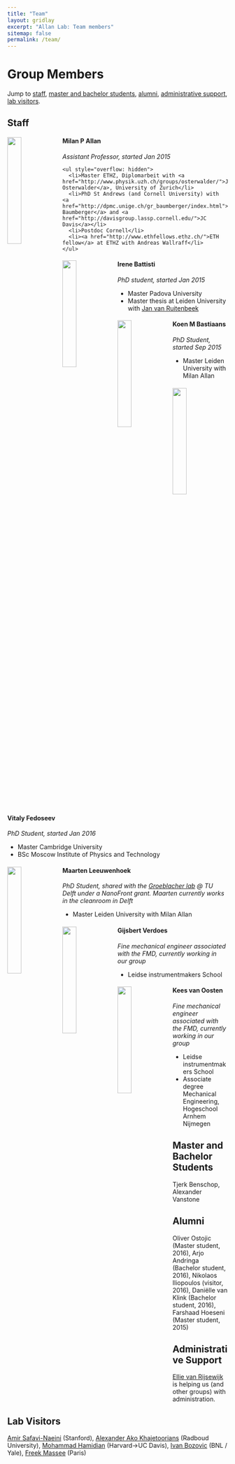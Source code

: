 ```yaml
---
title: "Team"
layout: gridlay
excerpt: "Allan Lab: Team members"
sitemap: false
permalink: /team/
---
```


# Group Members

Jump to [staff](#staff), [master and bachelor students](#master-and-bachelor-students), [alumni](#alumni), [administrative support](#administrative-support), [lab visitors](#lab-visitors).

## Staff
<div class="row">
  <div class="col-sm-6 clearfix">
	<img src="{{ site.url }}{{ site.baseurl }}/images/teampic/Milan.png" class="img-responsive" width="25%" style="float: left" />
	<h4>Milan P Allan</h4>
    <p><em>Assistant Professor, started Jan 2015</em></p>
    
	<ul style="overflow: hidden">
	  <li>Master ETHZ, Diplomarbeit with <a href="http://www.physik.uzh.ch/groups/osterwalder/">J Osterwalder</a>, University of Zurich</li>
	  <li>PhD St Andrews (and Cornell University) with <a href="http://dpmc.unige.ch/gr_baumberger/index.html">Felix Baumberger</a> and <a href="http://davisgroup.lassp.cornell.edu/">JC Davis</a></li>
	  <li>Postdoc Cornell</li>
	  <li><a href="http://www.ethfellows.ethz.ch/">ETH fellow</a> at ETHZ with Andreas Wallraff</li>
	</ul>
  </div>

  <div class="col-sm-6 clearfix">
	<img src="{{ site.url }}{{ site.baseurl }}/images/teampic/irene.jpg" class="img-responsive" width="25%" style="float: left" />
		<h4>Irene Battisti</h4>
<p><em>PhD student, started Jan 2015</em></p>
	<ul style="overflow: hidden">
	  <li>Master Padova University</li>
	  <li>Master thesis at Leiden University with <a href="https://www.physics.leidenuniv.nl/vanruitenbeek">Jan van Ruitenbeek</a></li>
	</ul>
  </div>
</div>

<div class="row">
  <div class="col-sm-6 clearfix">
	<img src="{{ site.url }}{{ site.baseurl }}/images/teampic/Koen.jpg" class="img-responsive" width="25%" style="float: left" />
		<h4>Koen M Bastiaans</h4>
    <p><em>PhD Student, started Sep 2015</em></p>
	<ul style="overflow: hidden">
	  <li>Master Leiden University with Milan Allan</li>
	</ul>
  </div>

  <div class="col-sm-6 clearfix">
	<img src="{{ site.url }}{{ site.baseurl }}/images/teampic/Vitaly.JPG" class="img-responsive" width="25%" style="float: left" />
		<h4>Vitaly Fedoseev</h4>
<p><em>PhD Student, started Jan 2016</em></p>
	<ul style="overflow: hidden">
	  <li>Master Cambridge University</li>
	  <li>BSc Moscow Institute of Physics and Technology</li>
	</ul>
  </div>
</div>

<div class="row">
  <div class="col-sm-6 clearfix">
	<img src="{{ site.url }}{{ site.baseurl }}/images/teampic/Maarten.png" class="img-responsive" width="25%" style="float: left" />
		<h4>Maarten Leeuwenhoek</h4>
<p><em>PhD Student, shared with the <a href="http://www.groeblacherlab.tudelft.nl">Groeblacher lab</a> @ TU Delft under a NanoFront grant. Maarten currently works in the cleanroom in Delft</em></p>
	<ul style="overflow: hidden">
	  <li>Master Leiden University with Milan Allan</li>
	</ul>
  </div>

  <div class="col-sm-6 clearfix">
	<img src="{{ site.url }}{{ site.baseurl }}/images/teampic/verdoes.jpg" class="img-responsive" width="25%" style="float: left" />
		<h4>Gijsbert Verdoes</h4>
<p><em>Fine mechanical engineer associated with the FMD, currently working in our group</em></p>
	<ul style="overflow: hidden">
	  <li>Leidse instrumentmakers School</li>
	</ul>
  </div>
</div>

<div class="row">
  <div class="col-sm-6 clearfix">
	<img src="{{ site.url }}{{ site.baseurl }}/images/teampic/Kees.jpg" class="img-responsive" width="25%" style="float: left" />
		<h4>Kees van Oosten</h4>
<p><em>Fine mechanical engineer associated with the FMD, currently working in our group</em></p>
	<ul style="overflow: hidden">
	  <li>Leidse instrumentmakers School</li>
	  <li>Associate degree Mechanical Engineering, Hogeschool Arnhem Nijmegen</li>
	</ul>
  </div>
</div>

## Master and Bachelor Students 
<p>Tjerk Benschop, Alexander Vanstone</p>

## Alumni
<p>Oliver Ostojic (Master student, 2016), Arjo Andringa (Bachelor student, 2016), Nikolaos Iliopoulos (visitor, 2016), Daniëlle van Klink (Bachelor student, 2016), Farshaad Hoeseni (Master student, 2015)</p>

## Administrative Support
<p><a href="mailto:Rijsewijk@Physics.LeidenUniv.nl">Ellie van Rijsewijk</a> is helping us (and other groups) with administration.</p>

## Lab Visitors
<p><a href="http://stanford.edu/~safavi/">Amir Safavi-Naeini</a> (Stanford), <a href="http://www.ru.nl/spm">Alexander Ako Khajetoorians</a> (Radboud University), <a href="http://www.mhamidian.com">Mohammad Hamidian</a> (Harvard->UC Davis), <a href="https://www.bnl.gov/cmpmsd/mbe/default.asp">Ivan Bozovic</a> (BNL / Yale), <a href="http://www.fmassee.nl">Freek Massee</a> (Paris)</p>
